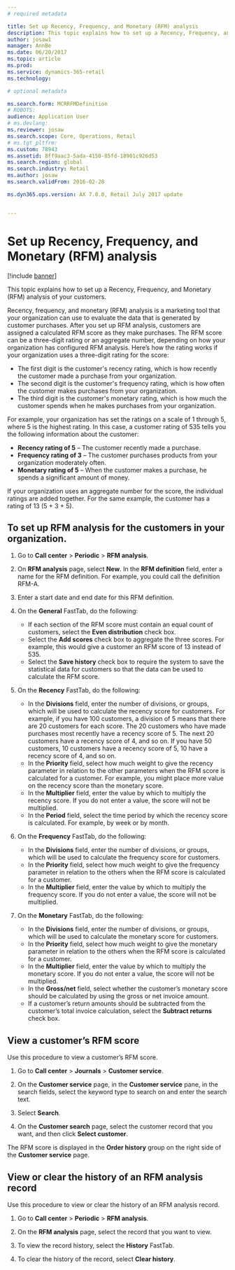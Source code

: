 ```yaml
---
# required metadata

title: Set up Recency, Frequency, and Monetary (RFM) analysis
description: This topic explains how to set up a Recency, Frequency, and Monetary (RFM) analysis of your customers.
author: josaw1
manager: AnnBe
ms.date: 06/20/2017
ms.topic: article
ms.prod: 
ms.service: dynamics-365-retail
ms.technology: 

# optional metadata

ms.search.form: MCRRFMDefinition
# ROBOTS: 
audience: Application User
# ms.devlang: 
ms.reviewer: josaw
ms.search.scope: Core, Operations, Retail
# ms.tgt_pltfrm: 
ms.custom: 78943
ms.assetid: 8ff9aac3-5ada-4150-85fd-18901c926d53
ms.search.region: global
ms.search.industry: Retail
ms.author: josaw
ms.search.validFrom: 2016-02-28

ms.dyn365.ops.version: AX 7.0.0, Retail July 2017 update


---
```


# Set up Recency, Frequency, and Monetary (RFM) analysis

[!include [banner](includes/banner.md)]

This topic explains how to set up a Recency, Frequency, and Monetary (RFM) analysis of your customers.

Recency, frequency, and monetary (RFM) analysis is a marketing tool that your organization can use to evaluate the data that is generated by customer purchases. After you set up RFM analysis, customers are assigned a calculated RFM score as they make purchases. The RFM score can be a three-digit rating or an aggregate number, depending on how your organization has configured RFM analysis. Here’s how the rating works if your organization uses a three-digit rating for the score:

- The first digit is the customer's recency rating, which is how recently the customer made a purchase from your organization. 
- The second digit is the customer's frequency rating, which is how often the customer makes purchases from your organization. 
- The third digit is the customer's monetary rating, which is how much the customer spends when he makes purchases from your organization. 

For example, your organization has set the ratings on a scale of 1 through 5, where 5 is the highest rating. In this case, a customer rating of 535 tells you the following information about the customer:

-   **Recency rating of 5** – The customer recently made a purchase.
-   **Frequency rating of 3** – The customer purchases products from your organization moderately often.
-   **Monetary rating of 5** – When the customer makes a purchase, he spends a significant amount of money.

If your organization uses an aggregate number for the score, the individual ratings are added together. For the same example, the customer has a rating of 13 (5 + 3 + 5).

## To set up RFM analysis for the customers in your organization.

1.  Go to **Call center** > **Periodic** > **RFM analysis**.

2.  On **RFM analysis** page, select **New**. In the **RFM definition** field, enter a name for the RFM definition. For example, you could call the definition RFM-A.

3.  Enter a start date and end date for this RFM definition.

4.  On the **General** FastTab, do the following: 
    - If each section of the RFM score must contain an equal count of customers, select the **Even distribution** check box. 
    - Select the **Add scores** check box to aggregate the three scores. For example, this would give a customer an RFM score of 13 instead of 535. 
    - Select the **Save history** check box to require the system to save the statistical data for customers so that the data can be used to calculate the RFM score.

5.  On the **Recency** FastTab, do the following: 
    - In the **Divisions** field, enter the number of divisions, or groups, which will be used to calculate the recency score for customers. For example, if you have 100 customers, a division of 5 means that there are 20 customers for each score. The 20 customers who have made purchases most recently have a recency score of 5. The next 20 customers have a recency score of 4, and so on. If you have 50 customers, 10 customers have a recency score of 5, 10 have a recency score of 4, and so on. 
    - In the **Priority** field, select how much weight to give the recency parameter in relation to the other parameters when the RFM score is calculated for a customer. For example, you might place more value on the recency score than the monetary score. 
    - In the **Multiplier** field, enter the value by which to multiply the recency score. If you do not enter a value, the score will not be multiplied. 
    - In the **Period** field, select the time period by which the recency score is calculated. For example, by week or by month.

6.  On the **Frequency** FastTab, do the following: 
    - In the **Divisions** field, enter the number of divisions, or groups, which will be used to calculate the frequency score for customers. 
    - In the **Priority** field, select how much weight to give the frequency parameter in relation to the others when the RFM score is calculated for a customer. 
    - In the **Multiplier** field, enter the value by which to multiply the frequency score. If you do not enter a value, the score will not be multiplied.

7.  On the **Monetary** FastTab, do the following: 
    - In the **Divisions** field, enter the number of divisions, or groups, which will be used to calculate the monetary score for customers. 
    - In the **Priority** field, select how much weight to give the monetary parameter in relation to the others when the RFM score is calculated for a customer. 
    - In the **Multiplier** field, enter the value by which to multiply the monetary score. If you do not enter a value, the score will not be multiplied. 
    - In the **Gross/net** field, select whether the customer’s monetary score should be calculated by using the gross or net invoice amount. 
    - If a customer’s return amounts should be subtracted from the customer’s total invoice calculation, select the **Subtract returns** check box. 

## View a customer’s RFM score
Use this procedure to view a customer’s RFM score. 

1.  Go to **Call center** > **Journals** > **Customer service**. 

2.  On the **Customer service** page, in the **Customer service** pane, in the search fields, select the keyword type to search on and enter the search text.

3.  Select **Search**.

4.  On the **Customer search** page, select the customer record that you want, and then click **Select customer**. 

The RFM score is displayed in the **Order history** group on the right side of the **Customer service** page. 

## View or clear the history of an RFM analysis record
Use this procedure to view or clear the history of an RFM analysis record. 

1.  Go to **Call center** > **Periodic** > **RFM analysis**.

2.  On the **RFM analysis** page, select the record that you want to view.

3.  To view the record history, select the **History** FastTab.

4.  To clear the history of the record, select **Clear history**.
